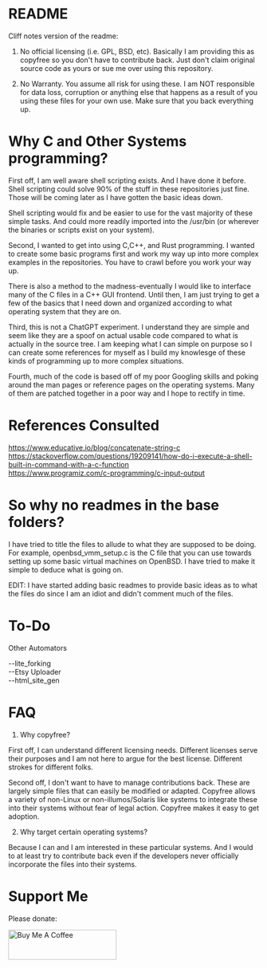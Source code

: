 README
======

Cliff notes version of the readme:

1. No official licensing (i.e. GPL, BSD, etc). Basically I am providing this as copyfree so you don't have to contribute back. Just don't claim original source code as yours or sue me over using this repository.

2. No Warranty. You assume all risk for using these. I am NOT responsible for data loss, corruption or anything else that happens as a result of you using these files for your own use. Make sure that you back everything up.

Why C and Other Systems programming?
====================================

First off, I am well aware shell scripting exists. And I have done it before. Shell scripting could solve 90% of the stuff in these repositories just fine. Those will be coming later as I have gotten the basic ideas down.

Shell scripting would fix and be easier to use for the vast majority of these simple tasks. And could more readily imported into the /usr/bin (or wherever the binaries or scripts exist on your system). 

Second, I wanted to get into using C,C++, and Rust programming. I wanted to create some basic programs first and work my way up into more complex examples in the repositories. You have to crawl before you work your way up.

There is also a method to the madness-eventually I would like to interface many of the C files in a C++ GUI frontend. Until then, I am just trying to get a few of the basics that I need down and organized according to what operating system that they are on. 

Third, this is not a ChatGPT experiment. I understand they are simple and seem like they are a spoof on actual usable code compared to what is actually in the source tree. I am keeping what I can simple on purpose so I can create some references for myself as I build my knowlesge of these kinds of programming up to more complex situations.

Fourth, much of the code is based off of my poor Googling skills and poking around the man pages or reference pages on the operating systems. Many of them are patched together in a poor way and I hope to rectify in time.

References Consulted
====================

https://www.educative.io/blog/concatenate-string-c<br>
https://stackoverflow.com/questions/19209141/how-do-i-execute-a-shell-built-in-command-with-a-c-function<br>
https://www.programiz.com/c-programming/c-input-output<br>

So why no readmes in the base folders?
======================================

I have tried to title the files to allude to what they are supposed to be doing. For example, openbsd_vmm_setup.c is the C file that you can use towards setting up some basic virtual machines on OpenBSD. I have tried to make it simple to deduce what is going on. 

EDIT: I have started adding basic readmes to provide basic ideas as to what the files do since I am an idiot and didn't comment much of the files. 

To-Do
=====

Other Automators

--lite_forking<br>
--Etsy Uploader<br>
--html_site_gen<br>

FAQ
===

1. Why copyfree?

First off, I can understand different licensing needs. Different licenses serve their purposes and I am not here to argue for the best license. Different strokes for different folks.

Second off, I don't want to have to manage contributions back. These are largely simple files that can easily be modified or adapted. Copyfree allows a variety of non-Linux or non-illumos/Solaris like systems to integrate these into their systems without fear of legal action. Copyfree makes it easy to get adoption.

2. Why target certain operating systems?

Because I can and I am interested in these particular systems. And I would to at least try to contribute back even if the developers never officially incorporate the files into their systems. 

Support Me
==========

Please donate:

<a href="https://www.buymeacoffee.com/mdcarroll6P" target="_blank"><img src="https://cdn.buymeacoffee.com/buttons/v2/default-violet.png" alt="Buy Me A Coffee" style="height: 60px !important;width: 217px !important;" ></a>
